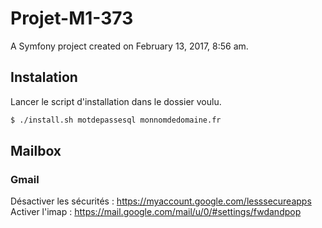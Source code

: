 Projet-M1-373
=============

A Symfony project created on February 13, 2017, 8:56 am.

## Instalation

Lancer le script d'installation dans le dossier voulu.

```bash
$ ./install.sh motdepassesql monnomdedomaine.fr
```

## Mailbox

### Gmail

Désactiver les sécurités : https://myaccount.google.com/lesssecureapps
Activer l'imap : https://mail.google.com/mail/u/0/#settings/fwdandpop
